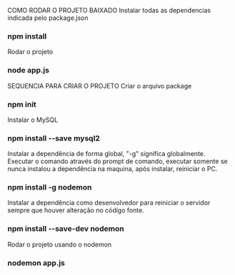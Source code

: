 COMO RODAR O PROJETO BAIXADO
Instalar todas as dependencias indicada pelo package.json
### npm install

Rodar o projeto
### node app.js



SEQUENCIA PARA CRIAR O PROJETO
Criar o arquivo package
### npm init

Instalar o MySQL
### npm install --save mysql2

Instalar a dependência de forma global, "-g" significa globalmente. Executar o comando através do prompt de comando, executar somente se nunca instalou a dependência na maquina, após instalar, reiniciar o PC.
### npm install -g nodemon

Instalar a dependência como desenvolvedor para reiniciar o servidor sempre que houver alteração no código fonte.
### npm install --save-dev nodemon

Rodar o projeto usando o nodemon
### nodemon app.js